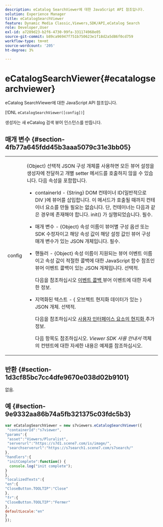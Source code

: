 ```yaml
---
description: eCatalog SearchViewer에 대한 JavaScript API 참조입니다.
solution: Experience Manager
title: eCatalogSearchViewer
feature: Dynamic Media Classic,Viewers,SDK/API,eCatalog Search
role: Developer,User
exl-id: a7289d23-b2f6-4730-99fa-331174968e05
source-git-commit: b89ca96947f751b750623e1f18d2a5d86f0cd759
workflow-type: tm+mt
source-wordcount: '205'
ht-degree: 3%

---
```


# eCatalogSearchViewer{#ecatalogsearchviewer}

eCatalog SearchViewer에 대한 JavaScript API 참조입니다.

[!DNL `eCatalogSearchViewer([config])`]

생성자는 새 eCatalog 검색 뷰어 인스턴스를 만듭니다.

## 매개 변수 {#section-4fb77a645fdd45b3aaa5079c31e3bb05}

<table id="table_896DFF34A68A403DB93A6D597461A573"> 
 <tbody> 
  <tr> 
   <td colname="col1"> <p> <span class="codeph"> <span class="varname"> config </span> </span> </p> </td> 
   <td colname="col2"> <p> <span class="codeph"> {Object} </span> 선택적 JSON 구성 개체를 사용하면 모든 뷰어 설정을 생성자에 전달하고 개별 setter 메서드를 호출하지 않을 수 있습니다. 다음 속성을 포함합니다. </p> <p> 
     <ul id="ul_266C711E8E75471E90C15F39A96A142F"> 
      <li id="li_71857BBD652243A094E936C2C8EA9702"> <p> <span class="codeph"> containerId </span> - <span class="codeph"> {String} </span> DOM 컨테이너 ID(일반적으로 <span class="codeph"> DIV </span>)에 뷰어를 삽입합니다. 이 메서드가 호출될 때까지 컨테이너 요소를 만들 필요는 없습니다. 단, 컨테이너는 다음과 같은 경우에 존재해야 합니다. <span class="codeph"> init() </span> 가 실행되었습니다. 필수. </p> </li> 
      <li id="li_3D28979F04274AC9B507B33D4275FC3A"> <p> <span class="codeph"> 매개 변수 </span> - <span class="codeph"> {Object} </span> 속성 이름이 뷰어별 구성 옵션 또는 SDK 수정자이고 해당 속성 값이 해당 설정 값인 뷰어 구성 매개 변수가 있는 JSON 개체입니다. 필수. </p> </li> 
      <li id="li_A40AC2167575415FB3383D070E27B9AB"> <p> <span class="codeph"> 핸들러 </span> - <span class="codeph"> {Object} </span> 속성 이름이 지원되는 뷰어 이벤트 이름이고 속성 값이 적절한 콜백에 대한 JavaScript 함수 참조인 뷰어 이벤트 콜백이 있는 JSON 개체입니다. 선택적. </p> <p>다음을 참조하십시오 <a href="../../../c-html5-s7-aem-asset-viewers/c-html5-20-ecatalog-viewer-about/c-html5-20-ecatalog-viewer-event-callbacks.md#concept-0bf5ff877043468db58ac62a92d002b6" format="dita" scope="local"> 이벤트 콜백 </a> 뷰어 이벤트에 대한 자세한 정보. </p> </li> 
      <li id="li_FE5B330E98834CB08C16FCA694F31BE3"> <p> <span class="codeph"> 지역화된 텍스트 </span> - { <span class="codeph"> 오브젝트 </span>현지화 데이터가 있는 } JSON 개체. 선택적. </p> <p>다음을 참조하십시오 <a href="../../../c-html5-s7-aem-asset-viewers/c-html5-20-ecatalog-viewer-about/c-html5-20-ecatalog-viewer-localization.md#concept-cbfc39344c494eb7b9f6a272cff0cc74" format="dita" scope="local"> 사용자 인터페이스 요소의 현지화 </a> 추가 정보. </p> <p>다음 항목도 참조하십시오. <i>Viewer SDK 사용 안내서</i> 객체의 컨텐트에 대한 자세한 내용은 예제를 참조하십시오. </p> </li> 
     </ul> </p> </td> 
  </tr> 
 </tbody> 
</table>

## 반환 {#section-1d3cf85bc7cc4dfe9670e038d02b9101}

없음.

## 예 {#section-9e9332aa86b74a5fb321375c03fdc5b3}

```javascript {.line-numbers}
var eCatalogSearchViewer = new s7viewers.eCatalogSearchViewer({ 
 "containerId":"s7viewer", 
"params":{ 
 "asset":"Viewers/Pluralist", 
 "serverurl":"https://s7d1.scene7.com/is/image/", 
 "searchserverurl":"https://s7search1.scene7.com/s7search/" 
}, 
"handlers":{ 
 "initComplete":function() { 
  console.log("init complete"); 
} 
}, 
"localizedTexts":{ 
"en":{ 
"CloseButton.TOOLTIP":"Close" 
}, 
"fr":{ 
"CloseButton.TOOLTIP":"Fermer" 
}, 
defaultLocale:"en" 
} 
});
```
